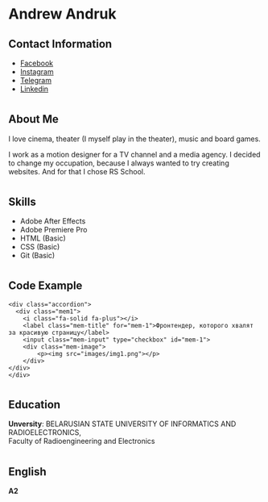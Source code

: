 # **Andrew Andruk**
## Contact Information

* [Facebook](https://www.facebook.com/andrukandrew)
* [Instagram](https://www.instagram.com/andrew_andruk/?hl=ru)
* [Telegram](https://t.me/andrew_andruk)
* [Linkedin](https://www.linkedin.com/in/andrewandruk/)

#
## About Me

I love cinema, theater (I myself play in the theater), music and board games.

I work as a motion designer for a TV channel and a media agency. I decided to change my occupation, because I always wanted to try creating websites. And for that I chose RS School.

#
## Skills

* Adobe After Effects
* Adobe Premiere Pro
* HTML (Basic)
* CSS (Basic)
* Git (Basic)

#
## Code Example

```
<div class="accordion">
  <div class="mem1">
    <i class="fa-solid fa-plus"></i>
    <label class="mem-title" for="mem-1">Фронтендер, которого хвалят за красивую страницу</label>
    <input class="mem-input" type="checkbox" id="mem-1">
    <div class="mem-image">
        <p><img src="images/img1.png"></p>
    </div>
</div>
</div>
```

#
## Education

**Unversity**: BELARUSIAN STATE UNIVERSITY OF INFORMATICS AND RADIOELECTRONICS,     
Faculty of Radioengineering and Electronics

#

## English
**A2**